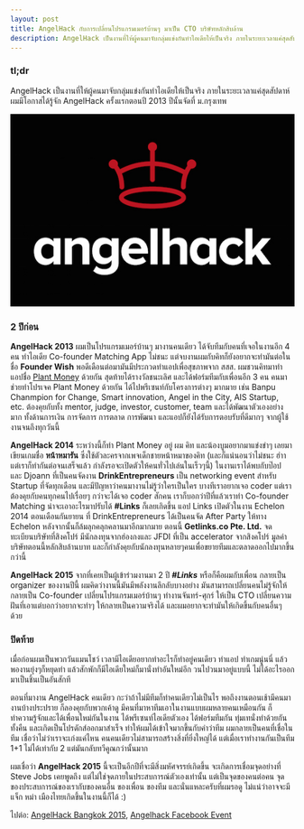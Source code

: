 ```yaml
---
layout: post
title: AngelHack กับการเปลี่ยนโปรแกรมเมอร์บ้านๆ มาเป็น CTO บริษัทหลักสิบล้าน
description: AngelHack เป็นงานที่ให้ผู้คนมาจับกลุ่มแข่งกันทำไอเดียให้เป็นจริง ภายในระยะเวลาแค่สุดสัปดาห์ ผมมีโอกาสได้รู้จัก AngelHack ครั้งแรกตอนปี 2013 ปีนั้นจัดที่ ม.กรุงเทพ
---
```

### tl;dr
AngelHack เป็นงานที่ให้ผู้คนมาจับกลุ่มแข่งกันทำไอเดียให้เป็นจริง ภายในระยะเวลาแค่สุดสัปดาห์ ผมมีโอกาสได้รู้จัก AngelHack ครั้งแรกตอนปี 2013 ปีนั้นจัดที่ ม.กรุงเทพ

![angelhack](/assets/post/angelhack.jpg)

### 2 ปีก่อน
**AngelHack 2013** ผมเป็นโปรแกรมเมอร์บ้านๆ มางานคนเดียว ได้จับทีมกับคนที่เจอในงานอีก 4 คน ทำไอเดีย Co-founder Matching App ไม่ชนะ แต่จบงานผมกับคิทก็ยังอยากจะทำมันต่อในชื่อ **Founder Wish** พอดีเดือนต่อมามันมีประกวดทำแอปเพื่อสุขภาพจาก สสส. ผมชวนคิทมาทำแอปชื่อ [Plant Money](http://plantmoneyapp.com)  ด้วยกัน สุดท้ายได้รางวัลชนะเลิศ และได้ฟอร์มทีมกับเพื่อนอีก 3 คน คนมาช่วยทำโปรเจค Plant Money ด้วยกัน ได้ไปพรีเซนท์กับโครงการต่างๆ มากมาย เช่น Banpu Chanmpion for Change, Smart innovation, Angel in the City, AIS Startup, etc. ต้องคุยกับทั้ง mentor, judge, investor, customer, team และได้พัฒนาตัวเองอย่างมาก ทั้งด้านการเงิน การจัดการ การตลาด การพัฒนา และแอปก็ยังได้รับการตอบรับที่ดีมากๆ จากผู้ใช้งานจนถึงทุกวันนี้

**AngelHack 2014** ระหว่างนี้ก็ทำ Plant Money อยู่ ผม คิท และน้องบูมอยากมาแข่งขำๆ เลยมาเขียนเกมชื่อ **หน้าหมารัน** ซึ่งใช้ตัวละครจากเพจเด็กชายหน้าหมาของคิท (และก็แน่นอนว่าไม่ชนะ ฮ่าา แต่เราก็ทำกันต่อจนเสร็จแล้ว กำลังรอจะเปิดตัวให้คนทั่วไปเล่นในเร็วๆนี้)  ในงานเราได้พบกับป๊อป และ Djoann ที่เป็นคนจัดงาน **DrinkEntrepreneurs** เป็น networking event สำหรับ Startup ที่จัดทุกเดือน และมีปัญหาว่าคนมางานไม่รู้ว่าใครเป็นใคร บางทีเราอยากเจอ coder แต่เราต้องคุยกับคนทุกคนไปเรื่อยๆ กว่าจะได้เจอ coder สักคน เราก็บอกว่าปีที่แล้วเราทำ Co-founder Matching น่าจะเอาอะไรมาปรับได้ **#Links** ก็เลยเกิดขึ้น แอป Links เปิดตัวในงาน Echelon 2014 ตอนเดือนกันยายน ที่ DrinkEntrepreneurs ได้เป็นคนจัด After Party ให้ทาง Echelon หลังจากนั้นก็ล้มลุกคลุกคลานมาอีกมากมาย ตอนนี้ **Getlinks.co Pte. Ltd.** จดทะเบียนบริษัทที่สิงคโปร์ มีนักลงทุนจากฮ่องกงและ JFDI ที่เป็น accelerator จากสิงคโปร์ มูลค่าบริษัทตอนนี้หลักสิบล้านบาท และก็กำลังคุยกับนักลงทุนหลายๆคนเพื่อขยายทีมและตลาดออกไปมากขึ้นกว่านี้

**AngelHack 2015** จากที่เคยเป็นผู้เข้าร่วมงานมา 2 ปี ***#Links*** หรือก็คือผมกับเพื่อน กลายเป็น organizer ของงานปีนี้  ผมคิดว่างานนี้มันมีพลังงานลึกลับบางอย่าง มันสามารถเปลี่ยนคนไม่รู้จักให้กลายเป็น Co-founder เปลี่ยนโปรแกรมเมอร์บ้านๆ ทำงานจันทร์-ศุกร์ ให้เป็น CTO เปลี่ยนความฝันที่เอาแต่บอกว่าอยากจะทำๆ ให้กลายเป็นความจริงได้ และผมอยากจะทำมันให้เกิดขึ้นกับคนอื่นๆ ด้วย

### ปิดท้าย
เมื่อก่อนผมเป็นพวกวันแมนโชว์ เวลามีไอเดียอยากทำอะไรก็ทำอยู่คนเดียว ทำแอป ทำเกมนู่นนี่ แล้วพองานยุ่งๆก็หยุดทำ แล้วสักพักก็มีไอเดียใหม่ก็มานั่งทำอันใหม่อีก วนไปวนมาอยู่แบบนี้ ไม่ได้อะไรออกมาเป็นชิ้นเป็นอันสักที

ตอนที่มางาน AngelHack คนเดียว กะว่าถ้าไม่มีทีมก็ทำคนเดียวไม่เป็นไร  พอถึงงานตอนเช้ามีคนมางานบ้างประปราย ก็ลองคุยกับพวกเค้าดู มีคนที่มาหาทีมเอาในงานแบบผมหลายคนเหมือนกัน ก็ทำความรู้จักและได้เพื่อนใหม่กันในงาน ได้พรีเซนท์ไอเดียตัวเอง ได้ฟอร์มทีมกัน ทุ่มเทนั่งทำด้วยกันทั้งคืน และเกิดเป็นโปรดักส์ออกมาสำเร็จ  ทำให้ผมได้เข้าใจมากขึ้นกับคำว่าทีม ผมกลายเป็นคนที่เชื่อในทีม เชื่อว่าไม่ว่าเราจะเก่งแค่ไหน คนคนเดียวไม่สามารถสร้างสิ่งที่ยิ่งใหญ่ได้ แต่เมื่อเราทำงานกันเป็นทีม 1+1 ไม่ได้เท่ากับ 2 แต่มันกลับทวีคูณกว่านั้นมาก

ผมเชื่อว่า **AngelHack 2015** นี้จะเป็นอีกปีที่จะมีสิ่งมหัศจรรย์เกิดขึ้น  จะเกิดการเชื่อมจุดอย่างที่ Steve Jobs เคยพูดถึง แต่ไม่ใช่จุดภายในประสบการณ์ตัวเองเท่านั้น แต่เป็นจุดของคนต่อคน จุดของประสบการณ์ของเรากับของคนอื่น ของเพื่อน ของทีม และนั่นแหละครับที่ผมรอดู ไม่แน่ว่าอาจจะมีแจ็ก หม่า เมืองไทยเกิดขึ้นในงานนี้ก็ได้ :)

ไปต่อ: [AngelHack Bangkok 2015](http://angelhack.getlinks.co), [Angelhack Facebook Event](https://www.facebook.com/events/103421876660941/)
